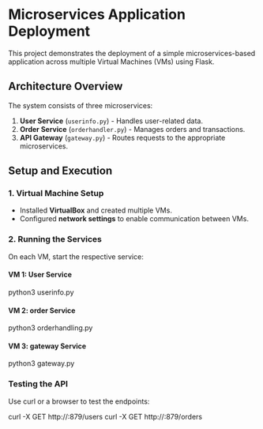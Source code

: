 # Microservices Application Deployment

This project demonstrates the deployment of a simple microservices-based application across multiple Virtual Machines (VMs) using Flask.

## Architecture Overview

The system consists of three microservices:
1. **User Service** (`userinfo.py`) - Handles user-related data.
2. **Order Service** (`orderhandler.py`) - Manages orders and transactions.
3. **API Gateway** (`gateway.py`) - Routes requests to the appropriate microservices.

## Setup and Execution

### 1. Virtual Machine Setup
- Installed **VirtualBox** and created multiple VMs.
- Configured **network settings** to enable communication between VMs.

### 2. Running the Services
On each VM, start the respective service:

#### **VM 1: User Service**
python3 userinfo.py

#### **VM 2: order Service**
python3 orderhandling.py

#### **VM 3: gateway Service**
python3 gateway.py

 ### **Testing the API**
Use curl or a browser to test the endpoints:

curl -X GET http://<gateway-ip>:879/users
curl -X GET http://<gateway-ip>:879/orders